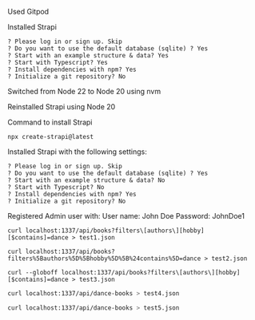 Used Gitpod

Installed Strapi

```
? Please log in or sign up. Skip
? Do you want to use the default database (sqlite) ? Yes
? Start with an example structure & data? Yes
? Start with Typescript? Yes
? Install dependencies with npm? Yes
? Initialize a git repository? No
```

Switched from Node 22 to Node 20 using nvm

Reinstalled Strapi using Node 20

Command to install Strapi
```
npx create-strapi@latest
```

Installed Strapi with the following settings:
```
? Please log in or sign up. Skip
? Do you want to use the default database (sqlite) ? Yes
? Start with an example structure & data? No
? Start with Typescript? No
? Install dependencies with npm? Yes
? Initialize a git repository? No
```

Registered Admin user with:
User name: John Doe
Password: JohnDoe1

```
curl localhost:1337/api/books?filters\[authors\][hobby][$contains]=dance > test1.json
```

```
curl localhost:1337/api/books?filters%5Bauthors%5D%5Bhobby%5D%5B%24contains%5D=dance > test2.json
```

```
curl --globoff localhost:1337/api/books?filters\[authors\][hobby][$contains]=dance > test3.json
```

```bash
curl localhost:1337/api/dance-books > test4.json
```

```bash
curl localhost:1337/api/dance-books > test5.json
```